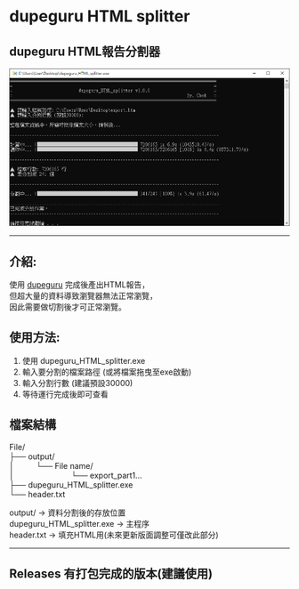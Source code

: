 # dupeguru HTML splitter
## dupeguru HTML報告分割器

![dupeguru HTML splitter cover](https://github.com/zz22558822/dupeguru_HTML_splitter/blob/main/img/dupeguru_HTML_splitter.png)

---
## 介紹:
使用 [dupeguru](https://github.com/arsenetar/dupeguru "dupeguru Github") 完成後產出HTML報告，  
但超大量的資料導致瀏覽器無法正常瀏覽，  
因此需要做切割後才可正常瀏覽。  


## 使用方法:
1. 使用 dupeguru_HTML_splitter.exe  
2. 輸入要分割的檔案路徑 (或將檔案拖曳至exe啟動)  
3. 輸入分割行數 (建議預設30000)  
4. 等待運行完成後即可查看  

## 檔案結構
File/  
├── output/  
│&nbsp;&nbsp;&nbsp;&nbsp;&nbsp;&nbsp;&nbsp;&nbsp;&nbsp;&nbsp;└── File name/  
│&nbsp;&nbsp;&nbsp;&nbsp;&nbsp;&nbsp;&nbsp;&nbsp;&nbsp;&nbsp;&nbsp;&nbsp;&nbsp;&nbsp;&nbsp;&nbsp;&nbsp;&nbsp;&nbsp;&nbsp;&nbsp;&nbsp;&nbsp;&nbsp;&nbsp;&nbsp;└── export_part1...  
├── dupeguru_HTML_splitter.exe  
└── header.txt  

output/ → 資料分割後的存放位置  
dupeguru_HTML_splitter.exe → 主程序  
header.txt → 填充HTML用(未來更新版面調整可僅改此部分)  

---

## Releases 有打包完成的版本(建議使用)
